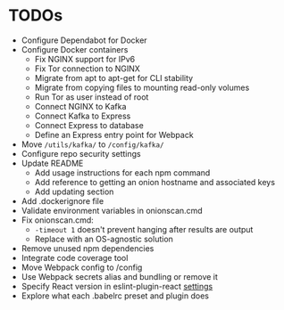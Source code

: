 # TODOs

- Configure Dependabot for Docker
- Configure Docker containers
  - Fix NGINX support for IPv6
  - Fix Tor connection to NGINX
  - Migrate from apt to apt-get for CLI stability
  - Migrate from copying files to mounting read-only volumes
  - Run Tor as user instead of root
  - Connect NGINX to Kafka
  - Connect Kafka to Express
  - Connect Express to database
  - Define an Express entry point for Webpack
- Move `/utils/kafka/` to `/config/kafka/`
- Configure repo security settings
- Update README
  - Add usage instructions for each npm command
  - Add reference to getting an onion hostname and associated keys
  - Add updating section
- Add .dockerignore file
- Validate environment variables in onionscan.cmd
- Fix onionscan.cmd:
  - `-timeout 1` doesn't prevent hanging after results are output
  - Replace with an OS-agnostic solution
- Remove unused npm dependencies
- Integrate code coverage tool
- Move Webpack config to /config
- Use Webpack secrets alias and bundling or remove it
- Specify React version in eslint-plugin-react
  [settings](https://github.com/jsx-eslint/eslint-plugin-react#configuration)
- Explore what each .babelrc preset and plugin does
